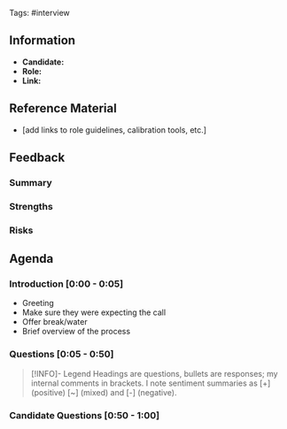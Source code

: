 Tags: #interview 

## Information
* **Candidate:** 
* **Role:** 
* **Link:** 

## Reference Material
- [add links to role guidelines, calibration tools, etc.]

## Feedback
### Summary

### Strengths

### Risks

## Agenda
### Introduction [0:00 - 0:05]
- Greeting
- Make sure they were expecting the call
- Offer break/water
- Brief overview of the process

### Questions [0:05 - 0:50]
> [!INFO]- Legend
> Headings are questions, bullets are responses; my internal comments in brackets. I note sentiment summaries as [+] (positive) [~] (mixed) and [-] (negative).

### Candidate Questions [0:50 - 1:00]
